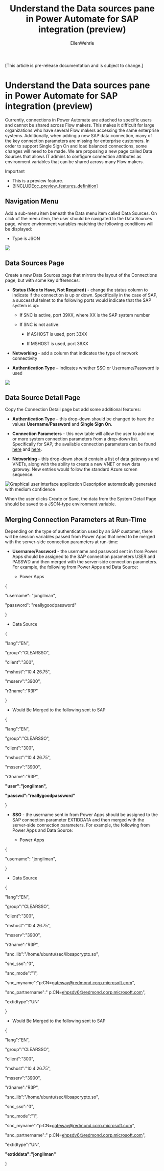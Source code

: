 ﻿---
title: Understand the Data sources pane in Power Automate for SAP integration (preview)
description: Learn about the Data sources pane in Power Automate to configure SAP integration
services: ''
suite: flow
documentationcenter: na
author: EllenWehrle
manager: jongilman
editor: ''
tags: ''
ms.devlang: na
ms.subservice: cloud-flow
ms.topic: article
ms.tgt_pltfrm: na
ms.workload: na
ms.date: 09/19/2022
ms.author: ellenwehrle
search.app: 
  - Flow
search.audienceType: 
  - flowmaker
  - enduser
---

[This article is pre-release documentation and is subject to change.]

# Understand the Data sources pane in Power Automate for SAP integration (preview)

Currently, connections in Power Automate are attached to specific users and cannot be shared across Flow makers. This makes it difficult for large organizations who have several Flow makers accessing the same enterprise systems. Additionally, when adding a new SAP data connection, many of the key connection parameters are missing for enterprise customers. In order to support Single Sign On and load balanced connections, some changes will need to be made. We are proposing a new page called Data Sources that allows IT admins to configure connection attributes as environment variables that can be shared across many Flow makers.

> [!IMPORTANT]
> - This is a preview feature.
> - [!INCLUDE[cc_preview_features_definition](../includes/cc-preview-features-definition.md)]

## Navigation Menu

Add a sub-menu item beneath the Data menu item called Data Sources. On click of the menu item, the user should be navigated to the Data Sources page, where environment variables matching the following conditions will be displayed:

-   Type is JSON

![](media/data-sources-pane/image1.png)

## Data Sources Page

Create a new Data Sources page that mirrors the layout of the Connections page, but with some key differences:

- **Status (Nice to Have, Not Required)** - change the status column to indicate if the connection is up or down. Specifically in the case of SAP, a successful telnet to the following ports would indicate that the SAP system is up:

    -   If SNC is active, port 39XX, where XX is the SAP system number

    -   If SNC is not active:

        -   If ASHOST is used, port 33XX

        -   If MSHOST is used, port 36XX

- **Networking** - add a column that indicates the type of network connectivity

- **Authentication Type** – indicates whether SSO or Username/Password is used

![](media/data-sources-pane/image2.png)

## Data Source Detail Page

Copy the Connection Detail page but add some additional features:

- **Authentication Type** – this drop-down should be changed to have the values **Username/Password** and **Single Sign On**.

- **Connection Parameters** – this new table will allow the user to add one or more system connection parameters from a drop-down list. Specifically for SAP, the available connection parameters can be found [here](https://help.sap.com/SAPhelp_nw73/helpdata/en/48/a88d7f5134307de10000000a42189b/content.htm?no_cache=true) and [here](https://www.ibm.com/docs/en/sia?topic=csncbasnaa-setting-optional-rfc-connection-parameters-adapter-2).

- **Networking** – this drop-down should contain a list of data gateways and VNETs, along with the ability to create a new VNET or new data gateway. New entries would follow the standard Azure screen sequence.

![Graphical user interface  application Description automatically generated with medium confidence](media/data-sources-pane/image3.png)

When the user clicks Create or Save, the data from the System Detail Page should be saved to a JSON-type environment variable.

## Merging Connection Parameters at Run-Time

Depending on the type of authentication used by an SAP customer, there will be session variables passed from Power Apps that need to be merged with the server-side connection parameters at run-time:

- **Username/Password** - the username and password sent in from Power Apps should be assigned to the SAP connection parameters USER and PASSWD and then merged with the server-side connection parameters. For example, the following from Power Apps and Data Source:

    -   Power Apps

{

"username": "jongilman",

"password": "reallygoodpassword"

}

-   Data Source

{

"lang":"EN",

"group":"CLEARSSO",

"client":"300",

"mshost":"10.4.26.75",

"msserv":"3900",

"r3name":"R3P"

}

-   Would Be Merged to the following sent to SAP

{

"lang":"EN",

"group":"CLEARSSO",

"client":"300",

"mshost":"10.4.26.75",

"msserv":"3900",

"r3name":"R3P",

**"user":"jongilman",**

**"passwd":"reallygoodpassword"**

}

- **SSO** - the username sent in from Power Apps should be assigned to the SAP connection parameter EXTIDDATA and then merged with the server-side connection parameters. For example, the following from Power Apps and Data Source:

    -   Power Apps

{

"username": "jongilman",

}

-   Data Source

{

"lang":"EN",

"group":"CLEARSSO",

"client":"300",

"mshost":"10.4.26.75",

"msserv":"3900",

"r3name":"R3P",

"snc\_lib":"/home/ubuntu/sec/libsapcrypto.so",

"snc\_sso":"0",

"snc\_mode":"1",

"snc\_myname":"p:CN=gateway@redmond.corp.microsoft.com",

"snc\_partnername":" p:CN=ehpsdv6@redmond.corp.microsoft.com",

"extidtype":"UN"

}

-   Would Be Merged to the following sent to SAP

{

"lang":"EN",

"group":"CLEARSSO",

"client":"300",

"mshost":"10.4.26.75",

"msserv":"3900",

"r3name":"R3P",

"snc\_lib":"/home/ubuntu/sec/libsapcrypto.so",

"snc\_sso":"0",

"snc\_mode":"1",

"snc\_myname":"p:CN=gateway@redmond.corp.microsoft.com",

"snc\_partnername":" p:CN=ehpsdv6@redmond.corp.microsoft.com",

"extidtype":"UN",

**"extiddata":"jongilman"**

}
